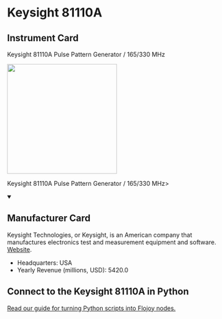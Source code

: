 
# Keysight 81110A

## Instrument Card

<div className="flex">

<div>

Keysight 81110A
Pulse Pattern Generator / 165/330 MHz

</div>

<img width="256" src="https://v5.airtableusercontent.com/v1/19/19/1691539200000/JbYz4aHXbR4cAEfcsHdwhg/5ImqctPPmq9aSWmeBYR5ouSQ0vqio9qgvoF1bZhdRokZNcnA8Cq9IskgUtGgSDutOHYZHoAx7Dsvfbfua4yNyjgwLm1x4wp7lshnvpyAkXs/_dJ03GUUH95aQd29eYwMbBnO8g0K8BT4xxrFuFBOBj4"/>

</div>

Keysight 81110A
Pulse Pattern Generator / 165/330 MHz>

<details open>
<summary><h2>Manufacturer Card</h2></summary>

Keysight Technologies, or Keysight, is an American company that manufactures electronics test and measurement equipment and software. <a href="https://www.keysight.com/us/en/home.html">Website</a>.

<ul>
  <li>Headquarters: USA</li>
  <li>Yearly Revenue (millions, USD): 5420.0</li>
</ul>
</details>

## Connect to the Keysight 81110A in Python

[Read our guide for turning Python scripts into Flojoy nodes.](https://docs.flojoy.ai/custom-nodes/creating-custom-node/)


